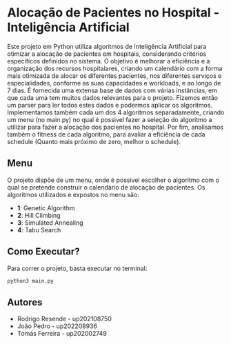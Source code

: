 

#  Alocação de Pacientes no Hospital - Inteligência Artificial

Este projeto em Python utiliza algoritmos de Inteligência Artificial para otimizar a alocação de pacientes em hospitais, considerando critérios específicos definidos no sistema. O objetivo é melhorar a eficiência e a organização dos recursos hospitalares, criando um calendário com a forma mais otimizada de alocar os diferentes pacientes, nos diferentes serviços e especialidades, conforme as suas capacidades e workloads, e ao longo de 7 dias. É fornecida uma extensa base de dados com várias instâncias, em que cada uma tem muitos dados relevantes para o projeto. Fizemos então um parser para ler todos estes dados e podermos aplicar os algoritmos. Implementamos também cada um dos 4 algoritmos separadamente, criando um menu (no main.py) no qual é possivel fazer a seleção do algoritmo a utilizar para fazer a alocação dos pacientes no hospital. Por fim, analisamos também o fitness de cada algoritmo, para avaliar a eficiência de cada schedule (Quanto mais próximo de zero, melhor o schedule). 

## Menu

O projeto dispõe de um menu, onde é possivel escolher o algoritmo com o qual se pretende construir o calendário de alocação de pacientes. Os algoritmos utilizados e expostos no menu são:
- **1**: Genetic Algorithm
- **2**: Hill Climbing
- **3**: Simulated Annealing
- **4**: Tabu Search


##  Como Executar?

Para correr o projeto, basta executar no terminal:

```bash
python3 main.py
```

## Autores

- Rodrigo Resende - up202108750
- João Pedro - up202208936
- Tomás Ferreira - up202002749
